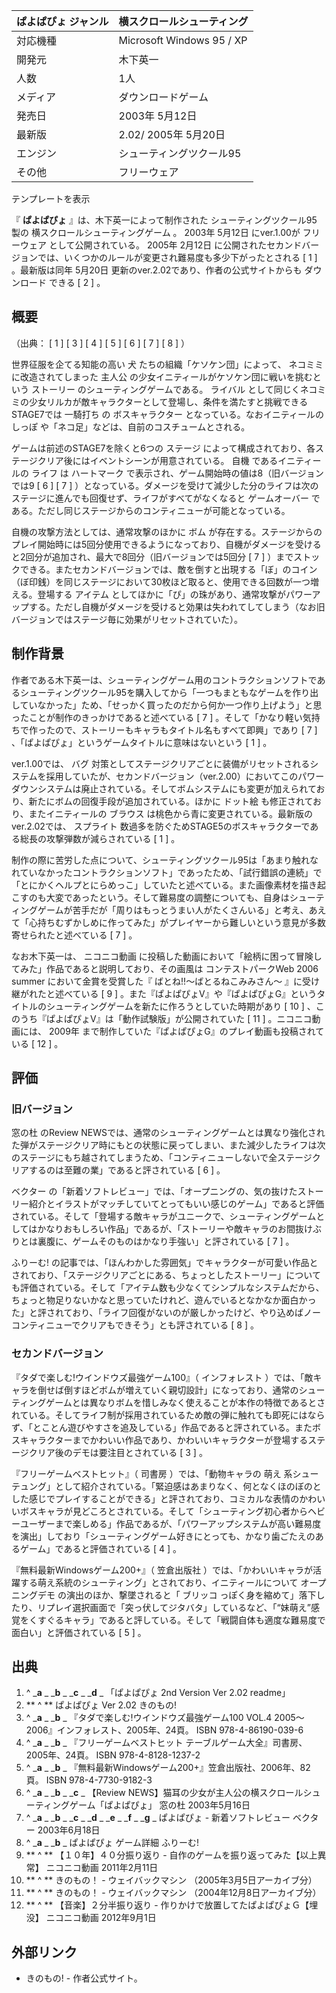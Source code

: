ぱよぱぴょ  ジャンル  |  横スクロールシューティング   
---|---  
対応機種  |  Microsoft Windows  95  /  XP   
開発元  |  木下英一   
人数  |  1人   
メディア  |  ダウンロードゲーム   
発売日  |  2003年  5月12日   
最新版  |  2.02/  2005年  5月20日   
エンジン  |  シューティングツクール95   
その他  |  フリーウェア   
テンプレートを表示  
  
『 **ぱよぱぴょ** 』は、木下英一によって制作された  シューティングツクール95  製の  横スクロールシューティングゲーム  。  2003年
5月12日  にver.1.00が  フリーウェア  として公開されている。  2005年  2月12日
に公開されたセカンドバージョンでは、いくつかのルールが変更され難易度も多少下がったとされる  [  1  ]  。最新版は同年  5月20日
更新のver.2.02であり、作者の公式サイトからも  ダウンロード  できる  [  2  ]  。

##  概要



（出典：  [  1  ]  [  3  ]  [  4  ]  [  5  ]  [  6  ]  [  7  ]  [  8  ]  ）

世界征服を企てる知能の高い  犬  たちの組織「ケソケン団」によって、  ネコミミ  に改造されてしまった  主人公
の少女イニティールがケソケン団に戦いを挑むという  ストーリー  のシューティングゲームである。  ライバル
として同じくネコミミの少女リルカが敵キャラクターとして登場し、条件を満たすと挑戦できるSTAGE7では  一騎打ち  の  ボスキャラクター
となっている。なおイニティールの  しっぽ  や「ネコ足」などは、自前のコスチュームとされる。

ゲームは前述のSTAGE7を除くと6つの  ステージ  によって構成されており、各ステージクリア後にはイベントシーンが用意されている。  自機
であるイニティールの  ライフ  は  ハートマーク  で表示され、ゲーム開始時の値は8（旧バージョンでは9  [  6  ]  [  7  ]
）となっている。ダメージを受けて減少した分のライフは次のステージに進んでも回復せず、ライフがすべてがなくなると  ゲームオーバー
である。ただし同じステージからのコンティニューが可能となっている。

自機の攻撃方法としては、通常攻撃のほかに  ボム
が存在する。ステージからのプレイ開始時には5回分使用できるようになっており、自機がダメージを受けると2回分が追加され、最大で8回分（旧バージョンでは5回分
[  7  ]
）までストックできる。またセカンドバージョンでは、敵を倒すと出現する「ぼ」のコイン（ぼ印銭）を同じステージにおいて30枚ほど取ると、使用できる回数が一つ増える。登場する
アイテム
としてほかに「ぴ」の珠があり、通常攻撃がパワーアップする。ただし自機がダメージを受けると効果は失われてしてしまう（なお旧バージョンではステージ毎に効果がリセットされていた）。

##  制作背景



作者である木下英一は、シューティングゲーム用のコントラクションソフトであるシューティングツクール95を購入してから「一つもまともなゲームを作り出していなかった」ため、「せっかく買ったのだから何か一つ作り上げよう」と思ったことが制作のきっかけであると述べている
[  7  ]  。そして「かなり軽い気持ちで作ったので、ストーリーもキャラもタイトル名もすべて即興」であり  [  7  ]
、「ぱよぱぴょ」というゲームタイトルに意味はないという  [  1  ]  。

ver.1.00では、  バグ
対策としてステージクリアごとに装備がリセットされるシステムを採用していたが、セカンドバージョン（ver.2.00）においてこのパワーダウンシステムは廃止されている。そしてボムシステムにも変更が加えられており、新たにボムの回復手段が追加されている。ほかに
ドット絵  も修正されており、またイニティールの  ブラウス  は桃色から青に変更されている。最新版のver.2.02では、  スプライト
数過多を防ぐためSTAGE5のボスキャラクターである総長の攻撃弾数が減らされている  [  1  ]  。

制作の際に苦労した点について、シューティングツクール95は「あまり触れなれていなかったコントラクションソフト」であったため、「試行錯誤の連続」で「とにかくヘルプとにらめっこ」していたと述べている。また画像素材を描き起こすのも大変であったという。そして難易度の調整についても、自身はシューティングゲームが苦手だが「周りはもっとうまい人がたくさんいる」と考え、あえて「心持ちむずかしめに作ってみた」がプレイヤーから難しいという意見が多数寄せられたと述べている
[  7  ]  。

なお木下英一は、  ニコニコ動画  に投稿した動画において「絵柄に困って冒険してみた」作品であると説明しており、その画風は  コンテストパークWeb
2006 summer  において金賞を受賞した『  ばとね!!〜ばとるねこみみさん〜  』に受け継がれたと述べている  [  9  ]
。また『ぱよぱぴょV』や『ぱよぱぴょG』というタイトルのシューティングゲームを新たに作ろうとしていた時期があり  [  10  ]
、このうち『ぱよぱぴょV』は「動作試験版」が公開されていた  [  11  ]  。ニコニコ動画には、  2009年
まで制作していた『ぱよぱぴょG』のプレイ動画も投稿されている  [  12  ]  。

##  評価



###  旧バージョン



窓の杜  のReview
NEWSでは、通常のシューティングゲームとは異なり強化された弾がステージクリア時にもとの状態に戻ってしまい、また減少したライフは次のステージにもち越されてしまうため、「コンティニューしないで全ステージクリアするのは至難の業」であると評されている
[  6  ]  。

ベクター
の「新着ソフトレビュー」では、「オープニングの、気の抜けたストーリー紹介とイラストがマッチしていてとってもいい感じのゲーム」であると評価されている。そして「登場する敵キャラがユニークで、シューティングゲームとしてはかなりおもしろい作品」であるが、「ストーリーや敵キャラのお間抜けぶりとは裏腹に、ゲームそのものはかなり手強い」と評されている
[  7  ]  。

ふりーむ!
の記事では、「ほんわかした雰囲気」でキャラクターが可愛い作品とされており、「ステージクリアごとにある、ちょっとしたストーリー」についても評価されている。そして「アイテム数も少なくてシンプルなシステムだから、ちょっと物足りないかなと思っていたけれど、遊んでいるとなかなか面白かった」と評されており、「ライフ回復がないのが厳しかったけど、やり込めばノーコンティニューでクリアもできそう」とも評されている
[  8  ]  。

###  セカンドバージョン



『タダで楽しむ!ウインドウズ最強ゲーム100』（  インフォレスト
）では、「敵キャラを倒せば倒すほどボムが増えていく親切設計」になっており、通常のシューティングゲームとは異なりボムを惜しみなく使えることが本作の特徴であるとされている。そしてライフ制が採用されているため敵の弾に触れても即死にはならず、「とことん遊びやすさを追及している」作品であると評されている。またボスキャラクターまでかわいい作品であり、かわいいキャラクターが登場するステージクリア後のデモは要注目とされている
[  3  ]  。

『フリーゲームベストヒット』（  司書房  ）では、「動物キャラの  萌え
系シューテュング」として紹介されている。「緊迫感はあまりなく、何となくほのぼのとした感じでプレイすることができる」と評されており、コミカルな表情のかわいいボスキャラが見どころとされている。そして「シューティング初心者からヘビーユーザーまで楽しめる」作品であるが、「パワーアップシステムが高い難易度を演出」しており「シューティングゲーム好きにとっても、かなり歯ごたえのあるゲーム」であると評価されている
[  4  ]  。

『無料最新Windowsゲーム200+』（  笠倉出版社  ）では、「かわいいキャラが活躍する萌え系統のシューティング」とされており、イニティールについて
オープニングデモ  の演出のほか、撃墜されると「  ブリッコ
っぽく身を縮めて」落下したり、リプレイ選択画面で「突っ伏してジタバタ」しているなど、「“妹萌え”感覚をくすぐるキャラ」であると評している。そして「戦闘自体も適度な難易度で面白い」と評価されている
[  5  ]  。

##  出典



  1. ^  _**a** _ _**b** _ _**c** _ _**d** _ 「ぱよぱぴょ 2nd Version Ver 2.02 readme」 
  2. ** ^  ** ぱよぱぴょ Ver 2.02  きのもの! 
  3. ^  _**a** _ _**b** _ 『タダで楽しむ!ウインドウズ最強ゲーム100 VOL.4 2005～2006』インフォレスト、2005年、24頁。  ISBN 978-4-86190-039-6 
  4. ^  _**a** _ _**b** _ 『フリーゲームベストヒット テーブルゲーム大全』司書房、2005年、24頁。  ISBN 978-4-8128-1237-2 
  5. ^  _**a** _ _**b** _ 『無料最新Windowsゲーム200+』笠倉出版社、2006年、82頁。  ISBN 978-4-7730-9182-3 
  6. ^  _**a** _ _**b** _ _**c** _ 【Review NEWS】猫耳の少女が主人公の横スクロールシューティングゲーム「ぱよぱぴょ」  窓の杜 2003年5月16日 
  7. ^  _**a** _ _**b** _ _**c** _ _**d** _ _**e** _ _**f** _ _**g** _ ぱよぱぴょ - 新着ソフトレビュー  ベクター 2003年6月18日 
  8. ^  _**a** _ _**b** _ ぱよぱぴょ ゲーム詳細  ふりーむ! 
  9. ** ^  ** 【１０年】４０分振り返り - 自作のゲームを振り返ってみた【以上異常】  ニコニコ動画 2011年2月11日 
  10. ** ^  ** きのもの！  \-  ウェイバックマシン  （2005年3月5日アーカイブ分） 
  11. ** ^  ** きのもの！  \-  ウェイバックマシン  （2004年12月8日アーカイブ分） 
  12. ** ^  ** 【音楽】２分半振り返り - 作りかけで放置してたぱよぱぴょＧ【埋没】  ニコニコ動画 2012年9月1日 

##  外部リンク



  * きのもの!  \- 作者公式サイト。 


